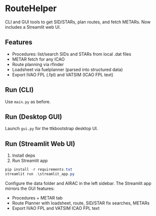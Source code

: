 # RouteHelper
CLI and GUI tools to get SID/STARs, plan routes, and fetch METARs. Now includes a Streamlit web UI.

## Features
- Procedures: list/search SIDs and STARs from local .dat files
- METAR fetch for any ICAO
- Route planning via rfinder
- Loadsheet via fuelplanner (parsed into structured data)
- Export IVAO FPL (.fpl) and VATSIM (ICAO FPL text)

## Run (CLI)
Use `main.py` as before.

## Run (Desktop GUI)
Launch `gui.py` for the ttkbootstrap desktop UI.

## Run (Streamlit Web UI)
1. Install deps
2. Run Streamlit app

```powershell
pip install -r requirements.txt
streamlit run .\streamlit_app.py
```

Configure the data folder and AIRAC in the left sidebar. The Streamlit app mirrors the GUI features:
- Procedures + METAR tab
- Route Planner with loadsheet, route, SID/STAR fix searches, METARs
- Export IVAO FPL and VATSIM ICAO FPL text

